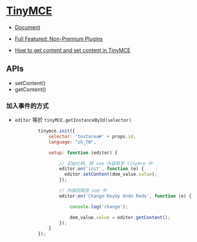 # [TinyMCE](https://www.tiny.cloud)

-   [Document](https://www.tiny.cloud/docs/)

- [Full Featured: Non-Premium Plugins](https://www.tiny.cloud/docs/demo/full-featured/#fullfeaturednon-premiumplugins)

- [How to get content and set content in TinyMCE](https://www.tiny.cloud/blog/how-to-get-content-and-set-content-in-tinymce/)

## APIs

- setContent()
- getContent()

### 加入事件的方式

- `editor` 等於 `tinyMCE.getInstanceById(selector)`

```js
            tinymce.init({
                selector: 'textarea#' + props.id,
                language: "zh_TW",

                setup: function (editor) {

                    // 初始化時，將 vue 內容寫至 tinymce 中
                    editor.on('init', function (e) {
                      editor.setContent(dom_value.value);
                    });

                    // 內容回寫至 vue 中
                    editor.on('Change KeyUp Undo Redo', function (e) {

                        console.log('change');

                        dom_value.value = editor.getContent();
                    });
                }
            });

```